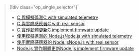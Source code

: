 > [!div class="op_single_selector"]
> * [<span data-ttu-id="a2bb8-101">C 與模擬遙測</span><span class="sxs-lookup"><span data-stu-id="a2bb8-101">C with simulated telemetry</span></span>](../articles/iot-suite/iot-suite-raspberry-pi-kit-c-get-started-simulator.md)
> * [<span data-ttu-id="a2bb8-102">C 與實際感應器</span><span class="sxs-lookup"><span data-stu-id="a2bb8-102">C with real sensor</span></span>](../articles/iot-suite/iot-suite-raspberry-pi-kit-c-get-started-basic.md)
> * [<span data-ttu-id="a2bb8-103">C 實作韌體更新</span><span class="sxs-lookup"><span data-stu-id="a2bb8-103">C implement firmware update</span></span>](../articles/iot-suite/iot-suite-raspberry-pi-kit-c-get-started-advanced.md)
> * [<span data-ttu-id="a2bb8-104">使用模擬遙測的 Node.js</span><span class="sxs-lookup"><span data-stu-id="a2bb8-104">Node.js with simulated telemetry</span></span>](../articles/iot-suite/iot-suite-raspberry-pi-kit-node-get-started-simulator.md)
> * [<span data-ttu-id="a2bb8-105">使用實際感應器的 Node.js</span><span class="sxs-lookup"><span data-stu-id="a2bb8-105">Node.js with real sensor</span></span>](../articles/iot-suite/iot-suite-raspberry-pi-kit-node-get-started-basic.md)
> * [<span data-ttu-id="a2bb8-106">Node.js 實作韌體更新</span><span class="sxs-lookup"><span data-stu-id="a2bb8-106">Node.js implement firmware update</span></span>](../articles/iot-suite/iot-suite-raspberry-pi-kit-node-get-started-advanced.md)
